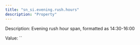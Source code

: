 ```yaml
---
title: "sn_si.evening.rush.hours"
description: "Property"
---
```


Description: Evening rush hour span, formatted as 14:30-16:00

Value: ``